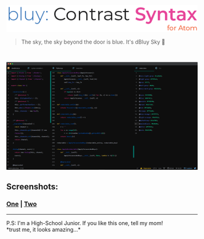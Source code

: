 ![](bluylogo.png)

>The sky, the sky beyond the door is blue. It's dBluy Sky :blue_heart:

<br>

![Screenshot 1](screen1.png)<br>

## Screenshots: 
### [One](https://imgur.com/a/bWZFSto) | [Two](https://imgur.com/a/rMEFCvi)
<hr>
P.S: I'm a High-School Junior. If you like this one, tell my mom!<br>
*trust me, it looks amazing...*

